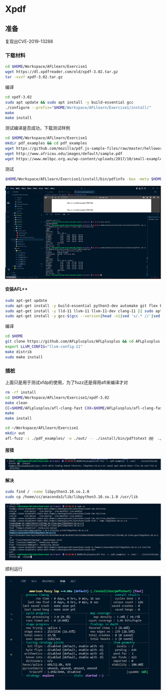 # Xpdf

## 准备

复现出CVE-2019-13288

### 下载材料

```bash
cd $HOME/Workspace/AFLlearn/Exercise1
wget https://dl.xpdfreader.com/old/xpdf-3.02.tar.gz
tar -xvzf xpdf-3.02.tar.gz
```

编译

```bash
cd xpdf-3.02
sudo apt update && sudo apt install -y build-essential gcc
./configure --prefix="$HOME/Workspace/AFLlearn/Exercise1/install/"
make
make install
```

测试编译是否成功，下载测试样例

```bash
cd $HOME/Workspace/AFLlearn/Exercise1
mkdir pdf_examples && cd pdf_examples
wget https://github.com/mozilla/pdf.js-sample-files/raw/master/helloworld.pdf
wget http://www.africau.edu/images/default/sample.pdf
wget https://www.melbpc.org.au/wp-content/uploads/2017/10/small-example-pdf-file.pdf
```

测试

```bash
$HOME/Workspace/AFLlearn/Exercise1/install/bin/pdfinfo -box -meta $HOME/Workspace/AFLlearn/Exercise1/pdf_examples/sample.pdf
```

![image-20230708215506104](assets/image-20230708215506104.png)

#### 安装AFL++

```bash
sudo apt-get update
sudo apt-get install -y build-essential python3-dev automake git flex bison libglib2.0-dev libpixman-1-dev python3-setuptools
sudo apt-get install -y lld-11 llvm-11 llvm-11-dev clang-11 || sudo apt-get install -y lld llvm llvm-dev clang 
sudo apt-get install -y gcc-$(gcc --version|head -n1|sed 's/.* //'|sed 's/\..*//')-plugin-dev libstdc++-$(gcc --version|head -n1|sed 's/.* //'|sed 's/\..*//')-dev
```

编译

```bash
cd $HOME
git clone https://github.com/AFLplusplus/AFLplusplus && cd AFLplusplus
export LLVM_CONFIG="llvm-config-11"
make distrib
sudo make install
```

### 插桩

上面只是用于测试xfdp的使用，为了fuzz还是得用afl来编译才对

```bash
rm -rf install
cd $HOME/Workspace/AFLlearn/Exercise1/xpdf-3.02
make clean
CC=$HOME/AFLplusplus/afl-clang-fast CXX=$HOME/AFLplusplus/afl-clang-fast++ ./configure --prefix="$HOME/Workspace/AFLlearn/Exercise1/install/" 
make
make install
```

```bash
cd ~/Workspace/AFLlearn/Exercise1
mkdir out
afl-fuzz -i ./pdf_examples/ -o ./out/ -- ./install/bin/pdftotext @@  ./output
```

#### 报错

![image-20230708224441792](assets/image-20230708224441792.png)

#### 解决

```bash
sudo find / -name libpython3.10.so.1.0
sudo cp /home/cc/anaconda3/lib/libpython3.10.so.1.0 /usr/lib
```

![image-20230708224624225](assets/image-20230708224624225.png)

顺利运行

![image-20230708224649972](assets/image-20230708224649972.png)
